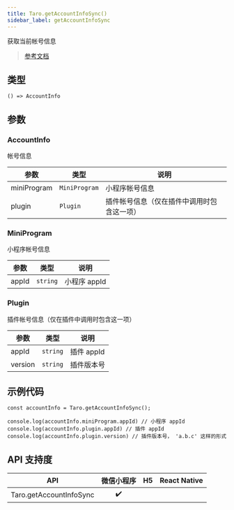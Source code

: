 ```yaml
---
title: Taro.getAccountInfoSync()
sidebar_label: getAccountInfoSync
---
```


获取当前帐号信息

> [参考文档](https://developers.weixin.qq.com/miniprogram/dev/api/open-api/account-info/wx.getAccountInfoSync.html)

## 类型

```tsx
() => AccountInfo
```

## 参数

### AccountInfo

帐号信息

<table>
  <thead>
    <tr>
      <th>参数</th>
      <th>类型</th>
      <th>说明</th>
    </tr>
  </thead>
  <tbody>
    <tr>
      <td>miniProgram</td>
      <td><code>MiniProgram</code></td>
      <td>小程序帐号信息</td>
    </tr>
    <tr>
      <td>plugin</td>
      <td><code>Plugin</code></td>
      <td>插件帐号信息（仅在插件中调用时包含这一项）</td>
    </tr>
  </tbody>
</table>

### MiniProgram

小程序帐号信息

<table>
  <thead>
    <tr>
      <th>参数</th>
      <th>类型</th>
      <th>说明</th>
    </tr>
  </thead>
  <tbody>
    <tr>
      <td>appId</td>
      <td><code>string</code></td>
      <td>小程序 appId</td>
    </tr>
  </tbody>
</table>

### Plugin

插件帐号信息（仅在插件中调用时包含这一项）

<table>
  <thead>
    <tr>
      <th>参数</th>
      <th>类型</th>
      <th>说明</th>
    </tr>
  </thead>
  <tbody>
    <tr>
      <td>appId</td>
      <td><code>string</code></td>
      <td>插件 appId</td>
    </tr>
    <tr>
      <td>version</td>
      <td><code>string</code></td>
      <td>插件版本号</td>
    </tr>
  </tbody>
</table>

## 示例代码

```tsx
const accountInfo = Taro.getAccountInfoSync();

console.log(accountInfo.miniProgram.appId) // 小程序 appId
console.log(accountInfo.plugin.appId) // 插件 appId
console.log(accountInfo.plugin.version) // 插件版本号， 'a.b.c' 这样的形式
```

## API 支持度

|           API           | 微信小程序 | H5 | React Native |
|:-----------------------:|:-----:|:--:|:------------:|
| Taro.getAccountInfoSync |  ✔️   |    |              |
